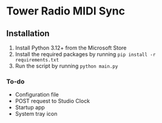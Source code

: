 # Tower Radio MIDI Sync

## Installation

1. Install Python 3.12+ from the Microsoft Store
2. Install the required packages by running `pip install -r requirements.txt`
3. Run the script by running `python main.py`

### To-do
- Configuration file
- POST request to Studio Clock
- Startup app
- System tray icon